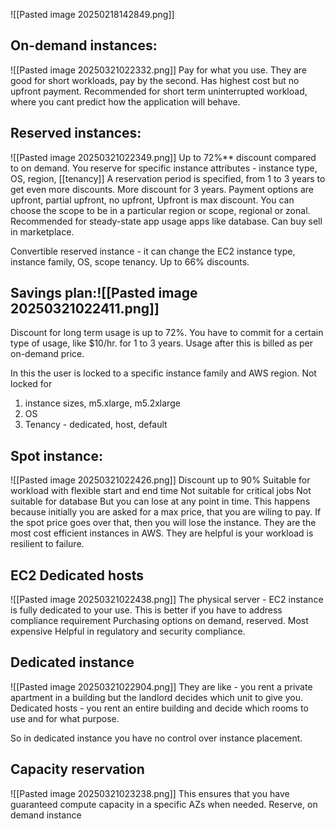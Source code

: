 ![[Pasted image 20250218142849.png]]

## On-demand instances:
![[Pasted image 20250321022332.png]]
Pay for what you use. They are good for short workloads, pay by the second. Has highest cost but no upfront payment. 
Recommended for short term uninterrupted workload, where you cant predict how the application will behave.

## Reserved instances:
![[Pasted image 20250321022349.png]]
Up to 72%** discount compared to on demand.
You reserve for specific instance attributes - instance type, OS, region, [[tenancy]]
A reservation period is specified, from 1 to 3 years to get even more discounts. More discount for 3 years.
Payment options are upfront, partial upfront, no upfront, Upfront is max discount.
You can choose the scope to be in a particular region or scope, regional or zonal.
Recommended for steady-state app usage apps like database.
Can buy sell in marketplace.

Convertible reserved instance - it can change the EC2 instance type, instance family, OS, scope tenancy. Up to 66% discounts.

## Savings plan:![[Pasted image 20250321022411.png]]
Discount for long term usage is up to 72%. You have to commit for a certain type of usage, like $10/hr. for 1 to 3 years. Usage after this is billed as per on-demand price.

In this the user is locked to a specific instance family and AWS region.
Not locked for 
1. instance sizes, m5.xlarge, m5.2xlarge
2. OS
3. Tenancy - dedicated, host, default

## Spot instance: 
![[Pasted image 20250321022426.png]]
Discount up to 90%
Suitable for workload with flexible start and end time
Not suitable for critical jobs
Not suitable for database
But you can lose at any point in time. This happens because initially you are asked for a max price, that you are wiling to pay. If the spot price goes over that, then you will lose the instance.
They are the most cost efficient instances in AWS.
They are helpful is your workload is resilient to failure.

## EC2 Dedicated hosts
![[Pasted image 20250321022438.png]]
The physical server - EC2 instance is fully dedicated to your use.
This is better if you have to address compliance requirement
Purchasing options on demand, reserved. 
Most expensive
Helpful in regulatory and security compliance.

## Dedicated instance
![[Pasted image 20250321022904.png]]
They are like - you rent a private apartment in a building but the landlord decides which unit to give you.
Dedicated hosts - you rent an entire building and decide which rooms to use and for what purpose.

So in dedicated instance you have no control over instance placement. 

## Capacity reservation
![[Pasted image 20250321023238.png]]
This ensures that you have guaranteed compute capacity in a specific AZs when needed.
Reserve, on demand instance 
